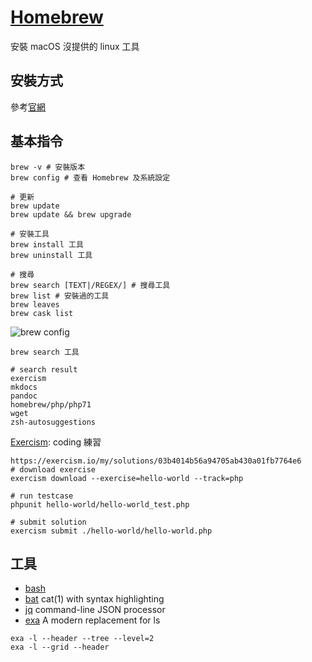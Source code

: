# [Homebrew](https://brew.sh/)

安裝 macOS 沒提供的 linux 工具

## 安裝方式

參考[官網](https://brew.sh/index_zh-tw.html)

## 基本指令

```shell
brew -v # 安裝版本
brew config # 查看 Homebrew 及系統設定

# 更新
brew update
brew update && brew upgrade

# 安裝工具
brew install 工具
brew uninstall 工具

# 搜尋
brew search [TEXT|/REGEX/] # 搜尋工具
brew list # 安裝過的工具
brew leaves
brew cask list
```

![brew config](https://i.imgur.com/NIpJ6Hm.png)

```shell
brew search 工具

# search result
exercism
mkdocs
pandoc
homebrew/php/php71
wget
zsh-autosuggestions
```

[Exercism](https://exercism.io/): coding 練習

```shell
https://exercism.io/my/solutions/03b4014b56a94705ab430a01fb7764e6
# download exercise
exercism download --exercise=hello-world --track=php

# run testcase
phpunit hello-world/hello-world_test.php

# submit solution
exercism submit ./hello-world/hello-world.php
```

## 工具

* [bash](https://formulae.brew.sh/formula/bash)
* [bat](https://github.com/sharkdp/bat) cat(1) with syntax highlighting
* [jq](https://stedolan.github.io/jq/) command-line JSON processor
* [exa](https://the.exa.website/) A modern replacement for ls

```shell
exa -l --header --tree --level=2
exa -l --grid --header
```